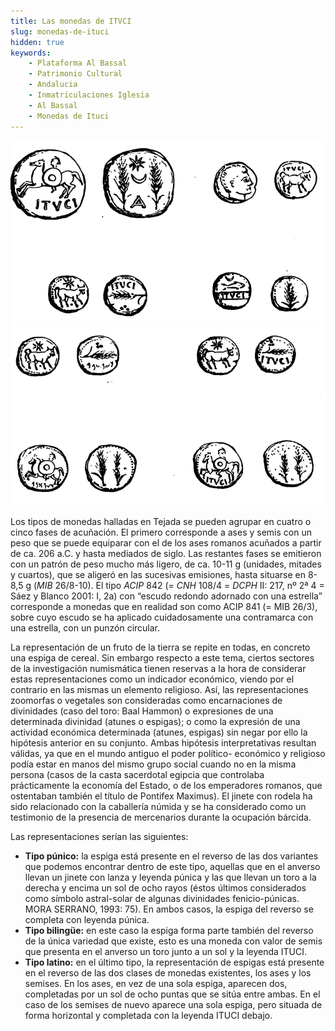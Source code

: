 ```yaml
---
title: Las monedas de ITVCI
slug: monedas-de-ituci
hidden: true
keywords: 
    - Plataforma Al Bassal
    - Patrimonio Cultural
    - Andalucia
    - Inmatriculaciones Iglesia
    - Al Bassal
    - Monedas de Ituci
---
```


![](monedas_1.png) ![](monedas_2.png)

Los tipos de monedas halladas en Tejada se pueden agrupar en cuatro o cinco fases de acuñación. El primero corresponde a ases y semis con un peso que se puede equiparar con el de los ases romanos acuñados a partir de ca. 206 a.C. y hasta mediados de siglo. Las restantes fases se emitieron con un patrón de peso mucho más ligero, de ca. 10-11 g (unidades, mitades y cuartos), que se aligeró en las sucesivas emisiones, hasta situarse en 8-8,5 g (_MIB_ 26/8-10). El tipo _ACIP_ 842 (= _CNH_ 108/4 = _DCPH_ II: 217, nº 2ª 4 = Sáez y Blanco 2001: I, 2a) con “escudo redondo adornado con una estrella” corresponde a monedas que en realidad son como ACIP 841 (= MIB 26/3), sobre cuyo escudo se ha aplicado cuidadosamente una contramarca con una estrella, con un punzón circular.

La representación de un fruto de la tierra se repite en todas, en concreto una espiga de cereal. Sin embargo respecto a este tema, ciertos sectores de la investigación numismática tienen reservas a la hora de considerar estas representaciones como un indicador económico, viendo por el contrario en las mismas un elemento religioso. Así, las representaciones zoomorfas o vegetales son consideradas como encarnaciones de divinidades (caso del toro: Baal Hammon) o expresiones de una determinada divinidad (atunes o espigas); o como la expresión de una actividad económica determinada (atunes, espigas) sin negar por ello la hipótesis anterior en su conjunto. Ambas hipótesis interpretativas resultan válidas, ya que en el mundo antiguo el poder político- económico y religioso podía estar en manos del mismo grupo social cuando no en la misma persona (casos de la casta sacerdotal egipcia que controlaba prácticamente la economía del Estado, o de los emperadores romanos, que ostentaban también el título de Pontifex Maximus). El jinete con rodela ha sido relacionado con la caballería númida y se ha considerado como un testimonio de la presencia de mercenarios durante la ocupación bárcida.

Las representaciones serían las siguientes: 

* **Tipo púnico:** la espiga está presente en el reverso de las dos variantes que podemos encontrar dentro de este tipo, aquellas que en el anverso llevan un jinete con lanza y leyenda púnica y las que llevan un toro a la derecha y encima un sol de ocho rayos (éstos últimos considerados como símbolo astral-solar de algunas divinidades fenicio-púnicas. MORA SERRANO, 1993: 75). En ambos casos, la espiga del reverso se completa con leyenda púnica.
* **Tipo bilingüe:** en este caso la espiga forma parte también del reverso de la única variedad que existe, esto es una moneda con valor de semis que presenta en el anverso un toro junto a un sol y la leyenda ITUCI.
* **Tipo latino:** en el último tipo, la representación de espigas está presente en el reverso de las dos clases de monedas existentes, los ases y los semises. En los ases, en vez de una sola espiga, aparecen dos, completadas por un sol de ocho puntas que se sitúa entre ambas. En el caso de los semises de nuevo aparece una sola espiga, pero situada de forma horizontal y completada con la leyenda ITUCI debajo. 